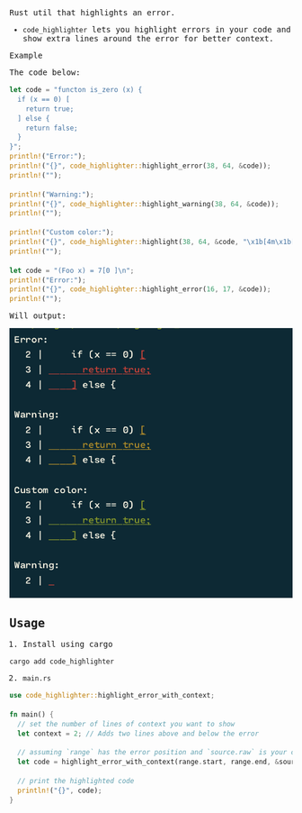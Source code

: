 <samp>

Rust util that highlights an error.

- `code_highlighter` lets you highlight errors in your code and show extra lines around the error for better context.



Example

The code below:

```rust
let code = "functon is_zero (x) {
  if (x == 0) [
    return true;
  ] else {
    return false;
  }
}";
println!("Error:");
println!("{}", code_highlighter::highlight_error(38, 64, &code));
println!("");

println!("Warning:");
println!("{}", code_highlighter::highlight_warning(38, 64, &code));
println!("");

println!("Custom color:");
println!("{}", code_highlighter::highlight(38, 64, &code, "\x1b[4m\x1b[32m"));
println!("");

let code = "(Foo x) = 7[0 ]\n";
println!("Error:");
println!("{}", code_highlighter::highlight_error(16, 17, &code));
println!("");
```

Will output:

![example](./example.png)


## Usage

1. Install using cargo

```shell
cargo add code_highlighter

```

2. `main.rs`

```rust
use code_highlighter::highlight_error_with_context;

fn main() {
  // set the number of lines of context you want to show
  let context = 2; // Adds two lines above and below the error

  // assuming `range` has the error position and `source.raw` is your code
  let code = highlight_error_with_context(range.start, range.end, &source.raw, context);

  // print the highlighted code
  println!("{}", code);
}
```
